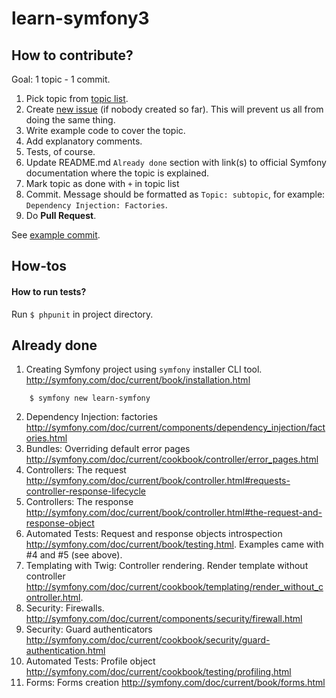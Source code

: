 learn-symfony3
==============

## How to contribute?
Goal: 1 topic - 1 commit.

1. Pick topic from [topic list](TODO.md).
2. Create [new issue](https://github.com/kuusas/learn-symfony/issues/new) (if nobody created so far). This will prevent us all from doing the same thing.
3. Write example code to cover the topic.
4. Add explanatory comments.
5. Tests, of course.
6. Update README.md `Already done` section with link(s) to official Symfony documentation where the topic is explained.
7. Mark topic as done with `+` in topic list
8. Commit. Message should be formatted as `Topic: subtopic`, for example: `Dependency Injection: Factories`.
9. Do **Pull Request**.

See [example commit](https://github.com/kuusas/learn-symfony/commit/b6e30ff6bba8a0005696b48a37baf1991dd608e9).


## How-tos
#### How to run tests?
Run `$ phpunit` in project directory.

## Already done

1. Creating Symfony project using `symfony` installer CLI tool. http://symfony.com/doc/current/book/installation.html
```
    $ symfony new learn-symfony
```
2. Dependency Injection: factories http://symfony.com/doc/current/components/dependency_injection/factories.html
3. Bundles: Overriding default error pages http://symfony.com/doc/current/cookbook/controller/error_pages.html
4. Controllers: The request http://symfony.com/doc/current/book/controller.html#requests-controller-response-lifecycle
5. Controllers: The response http://symfony.com/doc/current/book/controller.html#the-request-and-response-object
6. Automated Tests: Request and response objects introspection http://symfony.com/doc/current/book/testing.html. Examples came with #4 and #5 (see above).
7. Templating with Twig: Controller rendering. Render template without controller http://symfony.com/doc/current/cookbook/templating/render_without_controller.html.
8. Security: Firewalls. http://symfony.com/doc/current/components/security/firewall.html
9. Security: Guard authenticators http://symfony.com/doc/current/cookbook/security/guard-authentication.html
10. Automated Tests: Profile object http://symfony.com/doc/current/cookbook/testing/profiling.html
11. Forms: Forms creation http://symfony.com/doc/current/book/forms.html
